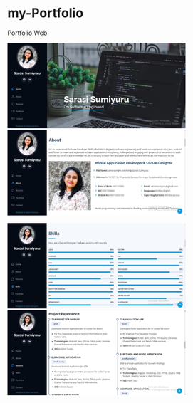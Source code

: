 # my-Portfolio
Portfolio Web
<p float="left">
  
  <img src="./imges/a1.jpg" width="400" />
  <img src="/imges/a2.jpg" width="400" />
 
</p>
<p float="left">
  
  <img src="./imges/a3.jpg" width="400" />
  <img src="/imges/a4.jpg" width="400" />
 
</p>
